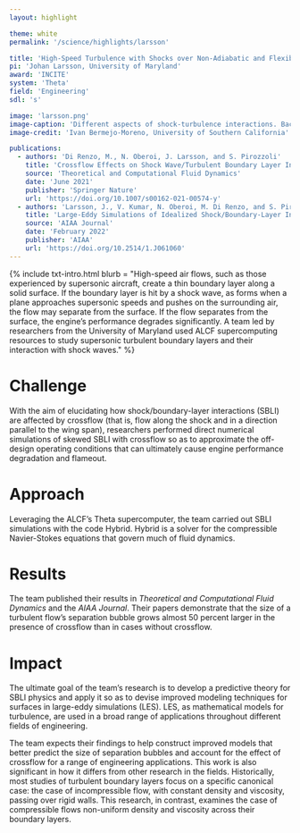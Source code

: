 ```yaml
---
layout: highlight

theme: white
permalink: '/science/highlights/larsson'

title: 'High-Speed Turbulence with Shocks over Non-Adiabatic and Flexible Walls'
pi: 'Johan Larsson, University of Maryland'
award: 'INCITE'
system: 'Theta'
field: 'Engineering'
sdl: 's'

image: 'larsson.png' 
image-caption: 'Different aspects of shock-turbulence interactions. Background: shock-induced mixing shadowed by the velocity marking the shock. Foreground: oblique shock impinging on a turbulent boundary layer over a flexible panel.'
image-credit: 'Ivan Bermejo-Moreno, University of Southern California'

publications:
  - authors: 'Di Renzo, M., N. Oberoi, J. Larsson, and S. Pirozzoli'
    title: 'Crossflow Effects on Shock Wave/Turbulent Boundary Layer Interactions'
    source: 'Theoretical and Computational Fluid Dynamics'
    date: 'June 2021'
    publisher: 'Springer Nature'
    url: 'https://doi.org/10.1007/s00162-021-00574-y'
  - authors: 'Larsson, J., V. Kumar, N. Oberoi, M. Di Renzo, and S. Pirozzoli'
    title: 'Large-Eddy Simulations of Idealized Shock/Boundary-Layer Interactions with Crossflow'
    source: 'AIAA Journal'
    date: 'February 2022'
    publisher: 'AIAA'
    url: 'https://doi.org/10.2514/1.J061060'
---
```




{% include txt-intro.html 
    blurb = "High-speed air flows, such as those experienced by supersonic aircraft, create a thin boundary layer along a solid surface. If the boundary layer is hit by a shock wave, as forms when a plane approaches supersonic speeds and pushes on the surrounding air, the flow may separate from the surface. If the flow separates from the surface, the engine’s performance degrades significantly. A team led by researchers from the University of Maryland used ALCF supercomputing resources to study supersonic turbulent boundary layers and their interaction with shock waves."
%}



# Challenge

With the aim of elucidating how shock/boundary-layer interactions (SBLI) are affected by crossflow (that is, flow along the shock and in a direction parallel to the wing span), researchers performed direct numerical simulations of skewed SBLI with crossflow so as to approximate the off-design operating conditions that can ultimately cause engine performance degradation and flameout. 



# Approach

Leveraging the ALCF’s Theta supercomputer, the team carried out SBLI simulations with the code Hybrid. Hybrid is a solver for the compressible Navier-Stokes equations that govern much of fluid dynamics. 



# Results

The team published their results in *Theoretical and Computational Fluid Dynamics* and the *AIAA Journal*. Their papers demonstrate that the size of a turbulent flow’s separation bubble grows almost 50 percent larger in the presence of crossflow than in cases without crossflow.



# Impact

The ultimate goal of the team’s research is to develop a predictive theory for SBLI physics and apply it so as to devise improved modeling techniques for surfaces in large-eddy simulations (LES). LES, as mathematical models for turbulence, are used in a broad range of applications throughout different fields of engineering.

The team expects their findings to help construct improved models that better predict the size of separation bubbles and account for the effect of crossflow for a range of engineering applications. This work is also significant in how it differs from other research in the fields. Historically, most studies of turbulent boundary layers focus on a specific canonical case: the case of incompressible flow, with constant density and viscosity, passing over rigid walls. This research, in contrast, examines the case of compressible flows non-uniform density and viscosity across their boundary layers.
